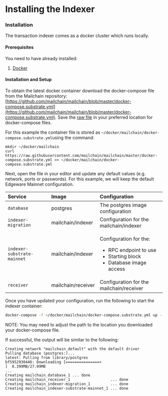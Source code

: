 # Installing the Indexer

### Installation

The transaction indexer comes as a docker cluster which runs locally.

#### Prerequisites

You need to have already installed:

1. [Docker](https://www.docker.com/)

#### Installation and Setup

To obtain the latest docker container download the docker-compose file from the Mailchain repository: [https://github.com/mailchain/mailchain/blob/master/docker-compose.substrate.yml](https://github.com/mailchain/mailchain/blob/master/docker-compose.substrate.yml). Save the [raw file](https://raw.githubusercontent.com/mailchain/mailchain/master/docker-compose.substrate.yml) in your preferred location for docker-compose files.

For this example the container file is stored as `~/docker/mailchain/docker-compose.substrate.yml`using the command:

```text
mkdir ~/docker/mailchain
curl https://raw.githubusercontent.com/mailchain/mailchain/master/docker-compose.substrate.yml >> ~/docker/mailchain/docker-compose.substrate.yml
```

Next, open the file in your editor and update any default values \(e.g. network, ports or passwords\). For this example, we will keep the default Edgeware Mainnet configuration.

<table>
  <thead>
    <tr>
      <th style="text-align:left">Service</th>
      <th style="text-align:left">Image</th>
      <th style="text-align:left">Configuration</th>
    </tr>
  </thead>
  <tbody>
    <tr>
      <td style="text-align:left"><code>database</code>
      </td>
      <td style="text-align:left">postgres</td>
      <td style="text-align:left">The postgres image configuration</td>
    </tr>
    <tr>
      <td style="text-align:left"><code>indexer-migration</code>
      </td>
      <td style="text-align:left">mailchain/indexer</td>
      <td style="text-align:left">Configuration for the mailchain/indexer</td>
    </tr>
    <tr>
      <td style="text-align:left"><code>indexer-substrate-mainnet</code>
      </td>
      <td style="text-align:left">mailchain/indexer</td>
      <td style="text-align:left">
        <p>Configuration for the:</p>
        <ul>
          <li>RPC endpoint to use</li>
          <li>Starting block</li>
          <li>Database image access</li>
        </ul>
      </td>
    </tr>
    <tr>
      <td style="text-align:left"><code>receiver</code>
      </td>
      <td style="text-align:left">mailchain/receiver</td>
      <td style="text-align:left">Configuration for the mailchain/receiver</td>
    </tr>
  </tbody>
</table>

Once you have updated your configuration, run the following to start the indexer container:

```bash
docker-compose -f ~/docker/mailchain/docker-compose.substrate.yml up --build --no-start
```

NOTE: You may need to adjust the path to the location you downloaded your docker-compose file.

If successful, the output will be similar to the following:

```text
Creating network "mailchain_default" with the default driver
Pulling database (postgres:)...
latest: Pulling from library/postgres
bf5952930446: Downloading [===============>                                   ]  8.399MB/27.09MB
...
Creating mailchain_database_1 ... done
Creating mailchain_receiver_1                  ... done
Creating mailchain_indexer-migration_1         ... done
Creating mailchain_indexer-substrate-mainnet_1 ... done
```

### 

